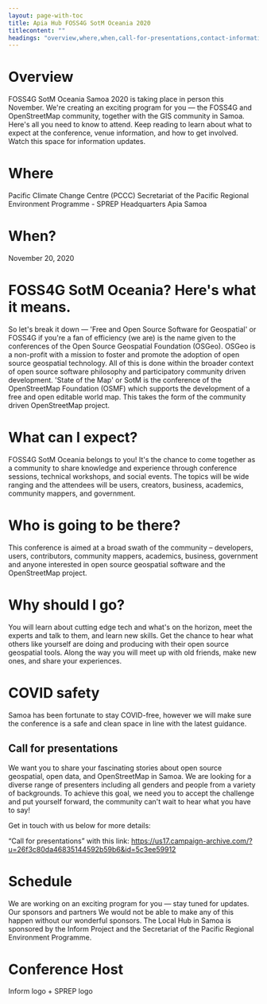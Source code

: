 ```yaml
---
layout: page-with-toc
title: Apia Hub FOSS4G SotM Oceania 2020
titlecontent: ""
headings: "overview,where,when,call-for-presentations,contact-information"
---
```


# Overview

FOSS4G SotM Oceania Samoa 2020 is taking place in person this November.
We're creating an exciting program for you — the FOSS4G and OpenStreetMap community, together with the GIS community in Samoa.
Here's all you need to know to attend. Keep reading to learn about what to expect at the conference, venue information, and how to get involved. Watch this space for information updates.

# Where

Pacific Climate Change Centre (PCCC)
Secretariat of the Pacific Regional Environment Programme - SPREP Headquarters
Apia
Samoa

# When?

November 20, 2020

# FOSS4G SotM Oceania? Here's what it means.

So let's break it down — 'Free and Open Source Software for Geospatial' or FOSS4G if you're a fan of efficiency (we are) is the name given to the conferences of the Open Source Geospatial Foundation (OSGeo). OSGeo is a non-profit with a mission to foster and promote the adoption of open source geospatial technology. All of this is done within the broader context of open source software philosophy and participatory community driven development.
'State of the Map' or SotM is the conference of the OpenStreetMap Foundation (OSMF) which supports the development of a free and open editable world map. This takes the form of the community driven OpenStreetMap project.

# What can I expect?

FOSS4G SotM Oceania belongs to you! It's the chance to come together as a community to share knowledge and experience through conference sessions, technical workshops, and social events. The topics will be wide ranging and the attendees will be users, creators, business, academics, community mappers, and government.

# Who is going to be there?

This conference is aimed at a broad swath of the community – developers, users, contributors, community mappers, academics, business, government and anyone interested in open source geospatial software and the OpenStreetMap project.

# Why should I go?

You will learn about cutting edge tech and what's on the horizon, meet the experts and talk to them, and learn new skills. Get the chance to hear what others like yourself are doing and producing with their open source geospatial tools. Along the way you will meet up with old friends, make new ones, and share your experiences.

# COVID safety

Samoa has been fortunate to stay COVID-free, however we will make sure the conference is a safe and clean space in line with the latest guidance.

## Call for presentations

We want you to share your fascinating stories about open source geospatial, open data, and OpenStreetMap in Samoa. We are looking for a diverse range of presenters including all genders and people from a variety of backgrounds. To achieve this goal, we need you to accept the challenge and put yourself forward, the community can't wait to hear what you have to say!

Get in touch with us below for more details:

“Call for presentations” with this link: https://us17.campaign-archive.com/?u=26f3c80da46835144592b59b6&id=5c3ee59912

# Schedule

We are working on an exciting program for you — stay tuned for updates.
Our sponsors and partners
We would not be able to make any of this happen without our wonderful sponsors. The Local Hub in Samoa is sponsored by the Inform Project and the Secretariat of the Pacific Regional Environment Programme.

# Conference Host

Inform logo + SPREP logo

